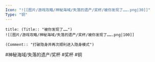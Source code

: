 ```yaml
---
Icon: "![[图片/游戏攻略/神秘海域/失落的遗产/奖杯/被你发现了…….png|30]]"
Type: "铜"
---
```

```ad-common-bronze-trophy
title: (Title:: "被你发现了……")
![[图片/游戏攻略/神秘海域/失落的遗产/奖杯/被你发现了…….png|100]]

(Comment:: "打破隐身并再次顺利进入隐身模式")
```

#神秘海域/失落的遗产/奖杯 #奖杯 #铜
